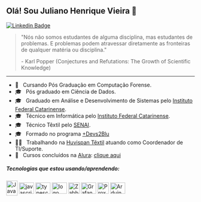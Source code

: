 ## Olá! Sou Juliano Henrique Vieira 👋

 [![Linkedin Badge](https://img.shields.io/badge/-JulianoVieira-6633cc?-LinkedIn-blue?style=flat-square&logo=Linkedin&logoColor=white&link=https://www.linkedin.com/in/juliano-h-vieira/)](https://www.linkedin.com/in/juliano-h-vieira/) 
 <blockquote>
<p>"Nós não somos estudantes de alguma disciplina, mas estudantes de problemas. 
E problemas podem atravessar diretamente as fronteiras de qualquer matéria ou disciplina."</p>
 <p>- Karl Popper (Conjectures and Refutations: The Growth of Scientific Knowledge)</p>
 </blockquote>
 
 <hr>

- 📖 &nbsp; Cursando Pós Graduação em Computação Forense.
- 🎓 &nbsp; Pós graduado em Ciência de Dados.
- 🎓 &nbsp; Graduado em Análise e Desenvolvimento de Sistemas pelo [Instituto Federal Catarinense](https://ifc.edu.br/).
- 🎓 &nbsp; Técnico em Informática pelo [Instituto Federal Catarinense](https://ifc.edu.br/).
- 🎓 &nbsp; Técnico Têxtil pelo [SENAI](https://sc.senai.br/).
- 🎓 &nbsp; Formado no programa [+Devs2Blu](https://devs2blu.com.br/)
- 👨‍💻 &nbsp; Trabalhando na [Huvispan Têxtil](http://huvispan.com.br/) atuando como Coordenador de TI/Suporte.
- 🧠 &nbsp; Cursos concluídos na [Alura](https://cursos.alura.com.br/user/suporte-huvispan-com-br/fullCertificate/6450962f52ae4dbf9cd69ecec8d79a95): [clique aqui](https://cursos.alura.com.br/user/suporte-huvispan-com-br/fullCertificate/6450962f52ae4dbf9cd69ecec8d79a95)

 </div>

<div style="display: inline_block">
  <h5>Tecnologias que estou usando/aprendendo:</h5>
 
   <img align="center" alt="Java" height="40" width="30" src="https://cdn.jsdelivr.net/gh/devicons/devicon/icons/java/java-original.svg">   
   <img align="center" alt="javascript" height="30" width="40" src="https://cdn.jsdelivr.net/gh/devicons/devicon/icons/javascript/javascript-original.svg" />
   <img align="center" alt="typescript" height="30" width="40" src="https://cdn.jsdelivr.net/gh/devicons/devicon/icons/typescript/typescript-original.svg" /> 
   <img align="center" alt="logo Angular" height="30" width="40" src="https://cdn.jsdelivr.net/gh/devicons/devicon/icons/angularjs/angularjs-original.svg" />
   <img align="center" alt="Zabbix" height="30" width="30" src="https://cdn.icon-icons.com/icons2/2699/PNG/512/zabbix_logo_icon_167937.png">    
   <img align="center" alt="Grafana" height="30" width="40" src="https://cdn.jsdelivr.net/gh/devicons/devicon/icons/grafana/grafana-original.svg">
   <img align="center" alt="ProxMox" height="30" width="30" src="https://blog.zwindler.fr/2017/08/proxmox_logo.png">       
   <img align="center" alt="Arduino" height="30" width="40" src="https://cdn.jsdelivr.net/gh/devicons/devicon/icons/arduino/arduino-original.svg">
   
   
 </div>
